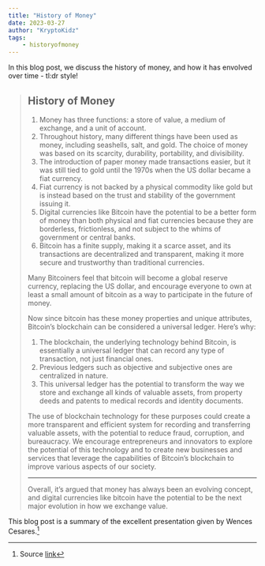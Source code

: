 ```yaml
---
title: "History of Money"
date: 2023-03-27
author: "KryptoKidz"
tags:
    - historyofmoney
---
```


In this blog post, we discuss the history of money, and how it has envolved over time - tl:dr style!

> ## History of Money
>
> 1. Money has three functions: a store of value, a medium of exchange, and a unit of account. 
> 2. Throughout history, many different things have been used as money, including seashells, salt, and gold. The choice of money was based on its scarcity, durability, portability, and divisibility. 
> 3. The introduction of paper money made transactions easier, but it was still tied to gold until the 1970s when the US dollar became a fiat currency. 
> 4. Fiat currency is not backed by a physical commodity like gold but is instead based on the trust and stability of the government issuing it. 
> 5. Digital currencies like Bitcoin have the potential to be a better form of money than both physical and fiat currencies because they are borderless, frictionless, and not subject to the whims of government or central banks. 
> 6. Bitcoin has a finite supply, making it a scarce asset, and its transactions are decentralized and transparent, making it more secure and trustworthy than traditional currencies. 
> 
> Many Bitcoiners feel that bitcoin will become a global reserve currency, replacing the US dollar, and encourage everyone to own at least a small amount of bitcoin as a way to participate in the future of money. 
>
> Now since bitcoin has these money properties and unique attributes, Bitcoin’s blockchain can be considered a universal ledger. Here’s why: 
>
> 1. The blockchain, the underlying technology behind Bitcoin, is essentially a universal ledger that can record any type of transaction, not just financial ones. 
> 2. Previous ledgers such as objective and subjective ones are centralized in nature. 
> 3. This universal ledger has the potential to transform the way we store and exchange all kinds of valuable assets, from property deeds and patents to medical records and identity documents. 
>
> The use of blockchain technology for these purposes could create a more transparent and efficient system for recording and transferring valuable assets, with the potential to reduce fraud, corruption, and bureaucracy. We encourage entrepreneurs and innovators to explore the potential of this technology and to create new businesses and services that leverage the capabilities of Bitcoin’s blockchain to improve various aspects of our society. 
>
> -------
>
> Overall, it’s argued that money has always been an evolving concept, and digital currencies like bitcoin have the potential to be the next major evolution in how we exchange value. 

This blog post is a summary of the excellent presentation given by Wences Cesares.[^1]
[^1]: Source [link](https://www.youtube.com/watch?v=yPIvqJsCOSo)
